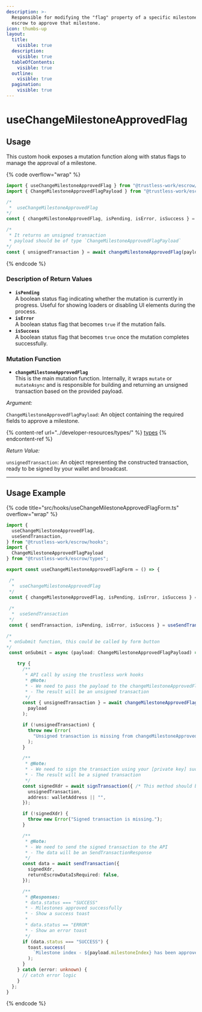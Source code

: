 ```yaml
---
description: >-
  Responsible for modifying the "flag" property of a specific milestone in the
  escrow to approve that milestone.
icon: thumbs-up
layout:
  title:
    visible: true
  description:
    visible: true
  tableOfContents:
    visible: true
  outline:
    visible: true
  pagination:
    visible: true
---
```


# useChangeMilestoneApprovedFlag

## Usage

This custom hook exposes a mutation function along with status flags to manage the approval of a milestone.

{% code overflow="wrap" %}
```typescript
import { useChangeMilestoneApprovedFlag } from "@trustless-work/escrow/hooks";
import { ChangeMilestoneApprovedFlagPayload } from "@trustless-work/escrow/types";

/*
 *  useChangeMilestoneApprovedFlag
*/
const { changeMilestoneApprovedFlag, isPending, isError, isSuccess } = useChangeMilestoneApprovedFlag();

/* 
 * It returns an unsigned transaction
 * payload should be of type `ChangeMilestoneApprovedFlagPayload`
*/
const { unsignedTransaction } = await changeMilestoneApprovedFlag(payload);

```
{% endcode %}

### Description of Return Values

* **`isPending`**\
  A boolean status flag indicating whether the mutation is currently in progress. Useful for showing loaders or disabling UI elements during the process.
* **`isError`**\
  A boolean status flag that becomes `true` if the mutation fails.
* **`isSuccess`**\
  A boolean status flag that becomes `true` once the mutation completes successfully.

### Mutation Function

* **`changeMilestoneApprovedFlag`**\
  This is the main mutation function. Internally, it wraps `mutate` or `mutateAsync` and is responsible for building and returning an unsigned transaction based on the provided payload.

_Argument:_

`ChangeMilestoneApprovedFlagPayload`: An object containing the required fields to approve a milestone.

{% content-ref url="../developer-resources/types/" %}
[types](../developer-resources/types/)
{% endcontent-ref %}

_Return Value:_

`unsignedTransaction`: An object representing the constructed transaction, ready to be signed by your wallet and broadcast.

***

## Usage Example

{% code title="src/hooks/useChangeMilestoneApprovedFlagForm.ts" overflow="wrap" %}
```typescript
import {
  useChangeMilestoneApprovedFlag,
  useSendTransaction,
} from "@trustless-work/escrow/hooks";
import {
  ChangeMilestoneApprovedFlagPayload
} from "@trustless-work/escrow/types";

export const useChangeMilestoneApprovedFlagForm = () => {

 /*
  *  useChangeMilestoneApprovedFlag
 */
 const { changeMilestoneApprovedFlag, isPending, isError, isSuccess } = useChangeMilestoneApprovedFlag();
 
 /*
  *  useSendTransaction
 */
 const { sendTransaction, isPending, isError, isSuccess } = useSendTransaction();

/*
 * onSubmit function, this could be called by form button
*/
 const onSubmit = async (payload: ChangeMilestoneApprovedFlagPayload) => {

    try {
      /**
       * API call by using the trustless work hooks
       * @Note:
       * - We need to pass the payload to the changeMilestoneApprovedFlag function
       * - The result will be an unsigned transaction
       */
      const { unsignedTransaction } = await changeMilestoneApprovedFlag(
        payload
      );

      if (!unsignedTransaction) {
        throw new Error(
          "Unsigned transaction is missing from changeMilestoneApprovedFlag response."
        );
      }

      /**
       * @Note:
       * - We need to sign the transaction using your [private key] such as wallet
       * - The result will be a signed transaction
       */
      const signedXdr = await signTransaction({ /* This method should be provided by the wallet */
        unsignedTransaction,
        address: walletAddress || "",
      });

      if (!signedXdr) {
        throw new Error("Signed transaction is missing.");
      }

      /**
       * @Note:
       * - We need to send the signed transaction to the API
       * - The data will be an SendTransactionResponse
       */
      const data = await sendTransaction({
        signedXdr,
        returnEscrowDataIsRequired: false,
      });

      /**
       * @Responses:
       * data.status === "SUCCESS"
       * - Milestones approved successfully
       * - Show a success toast
       *
       * data.status == "ERROR"
       * - Show an error toast
       */
      if (data.status === "SUCCESS") {
        toast.success(
          `Milestone index - ${payload.milestoneIndex} has been approved`
        );
      }
    } catch (error: unknown) {
      // catch error logic
    }
  };
}

```
{% endcode %}

